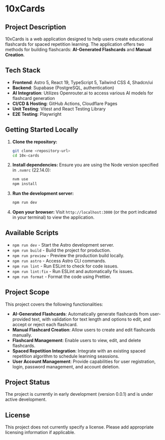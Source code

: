 # 10xCards

## Project Description

10xCards is a web application designed to help users create educational flashcards for spaced repetition learning. The application offers two methods for building flashcards: **AI-Generated Flashcards** and **Manual Creation**.

## Tech Stack

- **Frontend**: Astro 5, React 19, TypeScript 5, Tailwind CSS 4, Shadcn/ui
- **Backend**: Supabase (PostgreSQL, authentication)
- **AI Integration**: Utilizes Openrouter.ai to access various AI models for flashcard generation
- **CI/CD & Hosting**: GitHub Actions, Cloudflare Pages
- **Unit Testing**: Vitest and React Testing Library
- **E2E Testing**: Playwright

## Getting Started Locally

1. **Clone the repository:**

   ```bash
   git clone <repository-url>
   cd 10x-cards
   ```

2. **Install dependencies:**
   Ensure you are using the Node version specified in `.nvmrc` (22.14.0):

   ```bash
   nvm use
   npm install
   ```

3. **Run the development server:**

   ```bash
   npm run dev
   ```

4. **Open your browser:**
   Visit `http://localhost:3000` (or the port indicated in your terminal) to view the application.

## Available Scripts

- `npm run dev` - Start the Astro development server.
- `npm run build` - Build the project for production.
- `npm run preview` - Preview the production build locally.
- `npm run astro` - Access Astro CLI commands.
- `npm run lint` - Run ESLint to check for code issues.
- `npm run lint:fix` - Run ESLint and automatically fix issues.
- `npm run format` - Format the code using Prettier.

## Project Scope

This project covers the following functionalities:

- **AI-Generated Flashcards**: Automatically generate flashcards from user-provided text, with validation for text length and options to edit, and accept or reject each flashcard.
- **Manual Flashcard Creation**: Allow users to create and edit flashcards manually.
- **Flashcard Management**: Enable users to view, edit, and delete flashcards.
- **Spaced Repetition Integration**: Integrate with an existing spaced repetition algorithm to schedule learining seassions.
- **User Account Management**: Provide capabilities for user registration, login, password management, and account deletion.

## Project Status

The project is currently in early development (version 0.0.1) and is under active development.

## License

This project does not currently specify a license. Please add appropriate licensing information if applicable.
